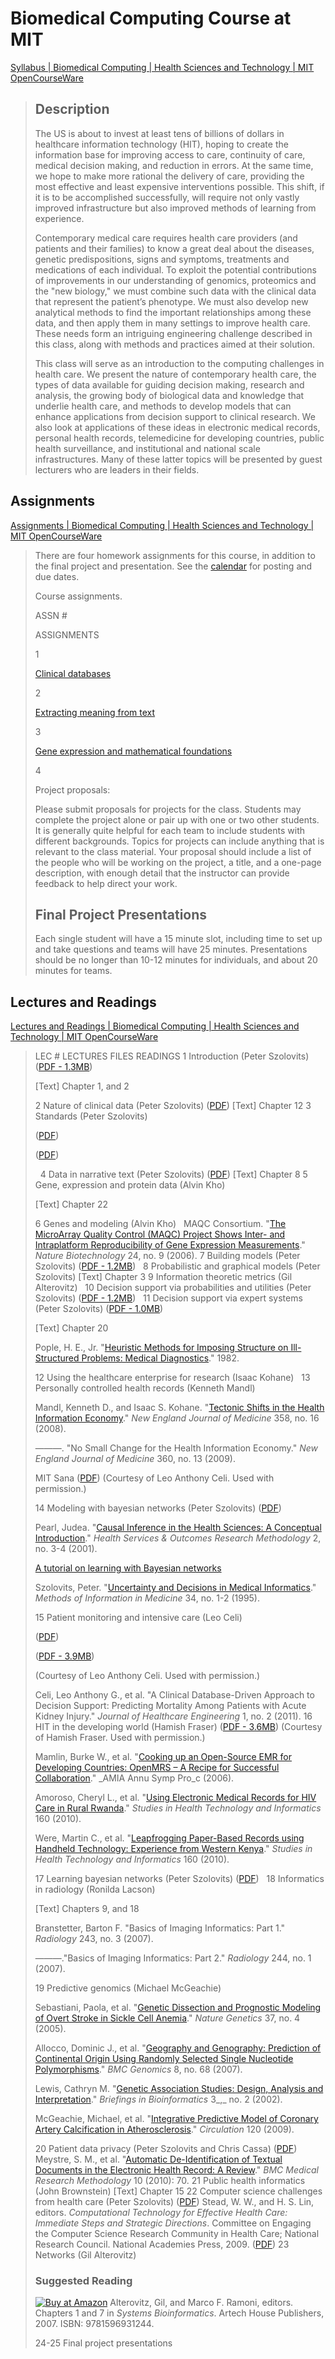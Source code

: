 # Biomedical Computing Course at MIT

[Syllabus | Biomedical Computing | Health Sciences and Technology | MIT OpenCourseWare](https://ocw.mit.edu/courses/health-sciences-and-technology/hst-950j-biomedical-computing-fall-2010/syllabus/)

> ## Description
>
> The US is about to invest at least tens of billions of dollars in healthcare information technology (HIT), hoping to create the information base for improving access to care, continuity of care, medical decision making, and reduction in errors. At the same time, we hope to make more rational the delivery of care, providing the most effective and least expensive interventions possible. This shift, if it is to be accomplished successfully, will require not only vastly improved infrastructure but also improved methods of learning from experience.
>
> Contemporary medical care requires health care providers (and patients and their families) to know a great deal about the diseases, genetic predispositions, signs and symptoms, treatments and medications of each individual. To exploit the potential contributions of improvements in our understanding of genomics, proteomics and the "new biology," we must combine such data with the clinical data that represent the patient’s phenotype. We must also develop new analytical methods to find the important relationships among these data, and then apply them in many settings to improve health care. These needs form an intriguing engineering challenge described in this class, along with methods and practices aimed at their solution.
>
> This class will serve as an introduction to the computing challenges in health care. We present the nature of contemporary health care, the types of data available for guiding decision making, research and analysis, the growing body of biological data and knowledge that underlie health care, and methods to develop models that can enhance applications from decision support to clinical research. We also look at applications of these ideas in electronic medical records, personal health records, telemedicine for developing countries, public health surveillance, and institutional and national scale infrastructures. Many of these latter topics will be presented by guest lecturers who are leaders in their fields.

## Assignments

[Assignments | Biomedical Computing | Health Sciences and Technology | MIT OpenCourseWare](https://ocw.mit.edu/courses/health-sciences-and-technology/hst-950j-biomedical-computing-fall-2010/assignments/)

> There are four homework assignments for this course, in addition to the final project and presentation. See the [calendar](https://ocw.mit.edu/courses/health-sciences-and-technology/hst-950j-biomedical-computing-fall-2010/calendar) for posting and due dates.
>
> Course assignments.
>
> ASSN #
>
> ASSIGNMENTS
>
> 1
>
> [Clinical databases](https://ocw.mit.edu/courses/health-sciences-and-technology/hst-950j-biomedical-computing-fall-2010/assignments/assn1)
>
> 2
>
> [Extracting meaning from text](https://ocw.mit.edu/courses/health-sciences-and-technology/hst-950j-biomedical-computing-fall-2010/assignments/assn2)
>
> 3
>
> [Gene expression and mathematical foundations](https://ocw.mit.edu/courses/health-sciences-and-technology/hst-950j-biomedical-computing-fall-2010/assignments/assn3)
>
> 4
>
> Project proposals:
>
> Please submit proposals for projects for the class. Students may complete the project alone or pair up with one or two other students. It is generally quite helpful for each team to include students with different backgrounds. Topics for projects can include anything that is relevant to the class material. Your proposal should include a list of the people who will be working on the project, a title, and a one-page description, with enough detail that the instructor can provide feedback to help direct your work.
>
> ## Final Project Presentations
>
> Each single student will have a 15 minute slot, including time to set up and take questions and teams will have 25 minutes. Presentations should be no longer than 10-12 minutes for individuals, and about 20 minutes for teams.

## Lectures and Readings

[Lectures and Readings | Biomedical Computing | Health Sciences and Technology | MIT OpenCourseWare](https://ocw.mit.edu/courses/health-sciences-and-technology/hst-950j-biomedical-computing-fall-2010/lectures-and-readings/)

> LEC # LECTURES FILES READINGS 1 Introduction (Peter Szolovits) ([PDF - 1.3MB](http://apps.himss.org/foundation/docs/2012_AnnualReportDorenfest.pdf))
>
> \[Text\] Chapter 1, and 2
>
> 2 Nature of clinical data (Peter Szolovits) ([PDF](https://ocw.mit.edu/courses/health-sciences-and-technology/hst-950j-biomedical-computing-fall-2010/lectures-and-readings/MITHST_950JF10_lec2.pdf)) \[Text\] Chapter 12 3 Standards (Peter Szolovits)
>
> ([PDF](https://ocw.mit.edu/courses/health-sciences-and-technology/hst-950j-biomedical-computing-fall-2010/lectures-and-readings/MITHST_950JF10_lec3_1.pdf))
>
> ([PDF](https://ocw.mit.edu/courses/health-sciences-and-technology/hst-950j-biomedical-computing-fall-2010/lectures-and-readings/MITHST_950JF10_lec3_2.pdf))
>
>   4 Data in narrative text (Peter Szolovits) ([PDF](https://ocw.mit.edu/courses/health-sciences-and-technology/hst-950j-biomedical-computing-fall-2010/lectures-and-readings/MITHST_950JF10_lec4.pdf)) \[Text\] Chapter 8 5 Gene, expression and protein data (Alvin Kho)  
>
> \[Text\] Chapter 22
>
> 6 Genes and modeling (Alvin Kho)   MAQC Consortium. "[The MicroArray Quality Control (MAQC) Project Shows Inter- and Intraplatform Reproducibility of Gene Expression Measurements](http://dx.doi.org/10.1038/nbt1239)." _Nature Biotechnology_ 24, no. 9 (2006). 7 Building models (Peter Szolovits) ([PDF - 1.2MB](https://ocw.mit.edu/courses/health-sciences-and-technology/hst-950j-biomedical-computing-fall-2010/lectures-and-readings/MITHST_950JF10_lec7.pdf))   8 Probabilistic and graphical models (Peter Szolovits)
> \[Text\] Chapter 3 9 Information theoretic metrics (Gil Alterovitz)
>   10 Decision support via probabilities and utilities (Peter Szolovits) ([PDF - 1.2MB](https://ocw.mit.edu/courses/health-sciences-and-technology/hst-950j-biomedical-computing-fall-2010/lectures-and-readings/MITHST_950JF10_lec10.pdf))   11 Decision support via expert systems (Peter Szolovits) ([PDF - 1.0MB](https://ocw.mit.edu/courses/health-sciences-and-technology/hst-950j-biomedical-computing-fall-2010/lectures-and-readings/MITHST_950JF10_lec11.pdf))
>
> \[Text\] Chapter 20
>
> Pople, H. E., Jr. "[Heuristic Methods for Imposing Structure on Ill-Structured Problems: Medical Diagnostics](http://groups.csail.mit.edu/medg/people/psz/ftp/AIM82/ch5.html)." 1982.
>
> 12 Using the healthcare enterprise for research (Isaac Kohane)
>   13 Personally controlled health records (Kenneth Mandl)
>
> Mandl, Kenneth D., and Isaac S. Kohane. "[Tectonic Shifts in the Health Information Economy](http://dx.doi.org/10.1056/nejmsb0800220)." _New England Journal of Medicine_ 358, no. 16 (2008).
>
> ———. "No Small Change for the Health Information Economy." _New England Journal of Medicine_ 360, no. 13 (2009).
>
> MIT Sana ([PDF](https://ocw.mit.edu/courses/health-sciences-and-technology/hst-950j-biomedical-computing-fall-2010/lectures-and-readings/MITHST_950JF10_sana.pdf)) (Courtesy of Leo Anthony Celi. Used with permission.)
>
> 14 Modeling with bayesian networks (Peter Szolovits) ([PDF](https://ocw.mit.edu/courses/health-sciences-and-technology/hst-950j-biomedical-computing-fall-2010/lectures-and-readings/MITHST_950JF10_lec14.pdf))
>
> Pearl, Judea. "[Causal Inference in the Health Sciences: A Conceptual Introduction](http://www.springerlink.com/content/x5u455030005547j/)." _Health Services & Outcomes Research Methodology_ 2, no. 3-4 (2001).
>
> [A tutorial on learning with Bayesian networks](http://research.microsoft.com/apps/pubs/default.aspx?id=69588)
>
> Szolovits, Peter. "[Uncertainty and Decisions in Medical Informatics](http://www.ncbi.nlm.nih.gov/pubmed/9082120)." _Methods of Information in Medicine_ 34, no. 1-2 (1995).
>
> 15 Patient monitoring and intensive care (Leo Celi)
>
> ([PDF](https://ocw.mit.edu/courses/health-sciences-and-technology/hst-950j-biomedical-computing-fall-2010/lectures-and-readings/MITHST_950JF10_lec15_1.pdf))
>
> ([PDF - 3.9MB](https://ocw.mit.edu/courses/health-sciences-and-technology/hst-950j-biomedical-computing-fall-2010/lectures-and-readings/MITHST_950JF10_sana.pdf))
>
> (Courtesy of Leo Anthony Celi. Used with permission.)
>
> Celi, Leo Anthony G., et al. "A Clinical Database-Driven Approach to Decision Support: Predicting Mortality Among Patients with Acute Kidney Injury." _Journal of Healthcare Engineering_ 1, no. 2 (2011). 16 HIT in the developing world (Hamish Fraser) ([PDF - 3.6MB](https://ocw.mit.edu/courses/health-sciences-and-technology/hst-950j-biomedical-computing-fall-2010/lectures-and-readings/MITHST_950JF10_lec16.pdf)) (Courtesy of Hamish Fraser. Used with permission.)
>
> Mamlin, Burke W., et al. "[Cooking up an Open-Source EMR for Developing Countries: OpenMRS – A Recipe for Successful Collaboration](http://www.ncbi.nlm.nih.gov/pmc/articles/PMC1839638/)." _AMIA Annu Symp Pro_c (2006).
>
> Amoroso, Cheryl L., et al. "[Using Electronic Medical Records for HIV Care in Rural Rwanda](http://www.ncbi.nlm.nih.gov/pubmed/20841704)." _Studies in Health Technology and Informatics_ 160 (2010).
>
> Were, Martin C., et al. "[Leapfrogging Paper-Based Records using Handheld Technology: Experience from Western Kenya](http://www.ncbi.nlm.nih.gov/pubmed/20841742)." _Studies in Health Technology and Informatics_ 160  (2010).
>
> 17 Learning bayesian networks (Peter Szolovits) ([PDF](https://ocw.mit.edu/courses/health-sciences-and-technology/hst-950j-biomedical-computing-fall-2010/lectures-and-readings/MITHST_950JF10_lec17.pdf))   18 Informatics in radiology (Ronilda Lacson)
>
> \[Text\] Chapters 9, and 18
>
> Branstetter, Barton F. "Basics of Imaging Informatics: Part 1." _Radiology_ 243, no. 3 (2007).
>
> ———."Basics of Imaging Informatics: Part 2." _Radiology_ 244, no. 1 (2007).
>
> 19 Predictive genomics (Michael McGeachie)  
>
> Sebastiani, Paola, et al. "[Genetic Dissection and Prognostic Modeling of Overt Stroke in Sickle Cell Anemia](http://dx.doi.org/10.1038/ng1533 )." _Nature Genetics_ 37, no. 4 (2005).
>
> Allocco, Dominic J., et al. "[Geography and Genography: Prediction of Continental Origin Using Randomly Selected Single Nucleotide Polymorphisms](http://dx.doi.org/10.1186/1471-2164-8-68)." _BMC Genomics_ 8, no. 68 (2007).
>
> Lewis, Cathryn M. "[Genetic Association Studies: Design, Analysis and Interpretation](http://dx.doi.org/10.1093/bib/3.2.146)." _Briefings in Bioinformatics_ 3_,_ no. 2 (2002).
>
> McGeachie, Michael, et al. "[Integrative Predictive Model of Coronary Artery Calcification in Atherosclerosis](http://dx.doi.org/10.1161/CIRCULATIONAHA.109.865501)." _Circulation_ 120 (2009).
>
> 20 Patient data privacy (Peter Szolovits and Chris Cassa) ([PDF](https://ocw.mit.edu/courses/health-sciences-and-technology/hst-950j-biomedical-computing-fall-2010/lectures-and-readings/MITHST_950JF10_lec20_2.pdf)) Meystre, S. M., et al. "[Automatic De-Identification of Textual Documents in the Electronic Health Record: A Review](http://dx.doi.org/10.1186/1471-2288-10-70)." _BMC Medical Research Methodology_ 10 (2010): 70. 21 Public health informatics (John Brownstein)
> \[Text\] Chapter 15 22 Computer science challenges from health care (Peter Szolovits) ([PDF](https://ocw.mit.edu/courses/health-sciences-and-technology/hst-950j-biomedical-computing-fall-2010/lectures-and-readings/MITHST_950JF10_lec22.pdf)) Stead, W. W., and H. S. Lin, editors. _Computational Technology for Effective Health Care: Immediate Steps and Strategic Directions_. Committee on Engaging the Computer Science Research Community in Health Care; National Research Council. National Academies Press, 2009. ([PDF](http://www.nlm.nih.gov/pubs/reports/comptech_2009.pdf)) 23 Networks (Gil Alterovitz)
>
> ### Suggested Reading
>
> [![Buy at Amazon](https://ocw.mit.edu/images/a_logo_17.gif)](http://www.amazon.com/exec/obidos/ASIN/1596931248/ref=nosim/mitopencourse-20) Alterovitz, Gil, and Marco F. Ramoni, editors. Chapters 1 and 7 in _Systems Bioinformatics_. Artech House Publishers, 2007. ISBN: 9781596931244.
>
> 24-25 Final project presentations
